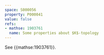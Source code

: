 ```yaml
---
space: S000056
property: P000041
value: false
refs:
- mathse: 1903761
  name: Some properties about $K$-topology
---
```


See {{mathse:1903761}}.
